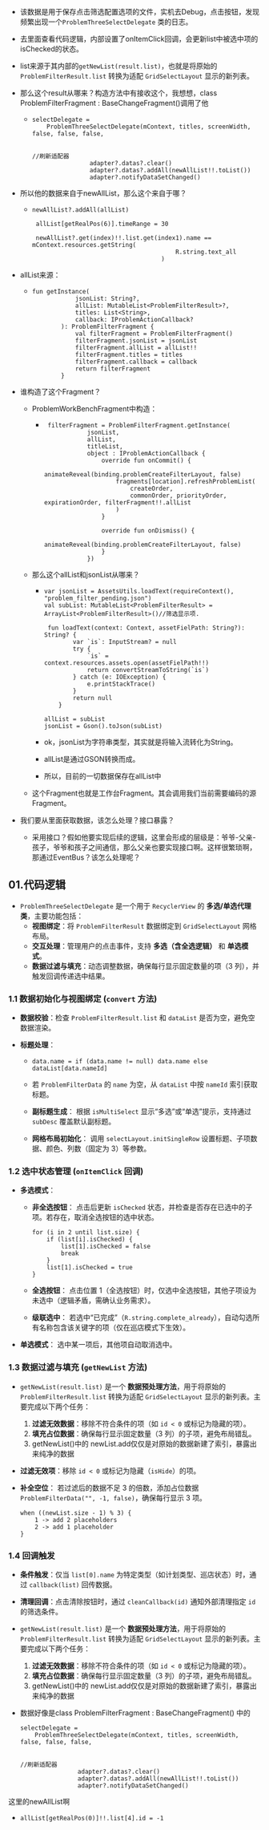 - 该数据是用于保存点击筛选配置选项的文件，实机去Debug，点击按钮，发现频繁出现一个`ProblemThreeSelectDelegate` 类的日志。

- 去里面查看代码逻辑，内部设置了onItemClick回调，会更新list中被选中项的isChecked的状态。

- list来源于其内部的`getNewList(result.list)`，也就是将原始的 `ProblemFilterResult.list` 转换为适配 `GridSelectLayout` 显示的新列表。

- 那么这个result从哪来？构造方法中有接收这个，我想想，class ProblemFilterFragment : BaseChangeFragment()调用了他

  - ```
    selectDelegate =
        ProblemThreeSelectDelegate(mContext, titles, screenWidth, false, false, false, 
    
    
    //刷新适配器
                    adapter?.datas?.clear()
                    adapter?.datas?.addAll(newAllList!!.toList())
                    adapter?.notifyDataSetChanged()
    ```

- 所以他的数据来自于newAllList，那么这个来自于哪？

  - ```
    newAllList?.addAll(allList)
    
     allList[getRealPos(6)].timeRange = 30
     
     newAllList?.get(index)!!.list.get(index1).name == mContext.resources.getString(
                                            R.string.text_all
                                        )
    ```

- allList来源：

  - ```
    fun getInstance(
                jsonList: String?,
                allList: MutableList<ProblemFilterResult>?,
                titles: List<String>,
                callback: IProblemActionCallback?
            ): ProblemFilterFragment {
                val filterFragment = ProblemFilterFragment()
                filterFragment.jsonList = jsonList
                filterFragment.allList = allList!!
                filterFragment.titles = titles
                filterFragment.callback = callback
                return filterFragment
            }
    ```

- 谁构造了这个Fragment？

  - ProblemWorkBenchFragment中构造：

    - ```
       filterFragment = ProblemFilterFragment.getInstance(
                  jsonList,
                  allList,
                  titleList,
                  object : IProblemActionCallback {
                      override fun onCommit() {
                          animateReveal(binding.problemCreateFilterLayout, false)
                          fragments[location].refreshProblemList(
                              createOrder,
                              commonOrder, priorityOrder, expirationOrder, filterFragment!!.allList
                          )
                      }
      
                      override fun onDismiss() {
                          animateReveal(binding.problemCreateFilterLayout, false)
                      }
                  })
      ```

  - 那么这个allList和jsonList从哪来？

    - ```
      var jsonList = AssetsUtils.loadText(requireContext(), "problem_filter_pending.json")
      val subList: MutableList<ProblemFilterResult> = ArrayList<ProblemFilterResult>()//筛选显示项.
      
       fun loadText(context: Context, assetFielPath: String?): String? {
              var `is`: InputStream? = null
              try {
                  `is` = context.resources.assets.open(assetFielPath!!)
                  return convertStreamToString(`is`)
              } catch (e: IOException) {
                  e.printStackTrace()
              }
              return null
          }
      
      allList = subList
      jsonList = Gson().toJson(subList)
      ```

    - ok，jsonList为字符串类型，其实就是将输入流转化为String。

    - allList是通过GSON转换而成。

    - 所以，目前的一切数据保存在allList中

  - 这个Fragment也就是工作台Fragment。其会调用我们当前需要编码的源Fragment。

- 我们要从里面获取数据，该怎么处理？接口暴露？

  - 采用接口？假如他要实现后续的逻辑，这里会形成的层级是：爷爷-父亲-孩子，爷爷和孩子之间通信，那么父亲也要实现接口啊。这样很繁琐啊，那通过EventBus？该怎么处理呢？

## 01.代码逻辑

- `ProblemThreeSelectDelegate` 是一个用于 `RecyclerView` 的 **多选/单选代理类**，主要功能包括：
  - **视图绑定**：将 `ProblemFilterResult` 数据绑定到 `GridSelectLayout` 网格布局。
  - **交互处理**：管理用户的点击事件，支持 **多选（含全选逻辑）** 和 **单选模式**。
  - **数据过滤与填充**：动态调整数据，确保每行显示固定数量的项（3 列），并触发回调传递选中结果。

### 1.1 **数据初始化与视图绑定 (`convert` 方法)**

- **数据校验**：检查 `ProblemFilterResult.list` 和 `dataList` 是否为空，避免空数据渲染。

- **标题处理**：

  - ```
    data.name = if (data.name != null) data.name else dataList[data.nameId]
    ```

  - 若 `ProblemFilterData` 的 `name` 为空，从 `dataList` 中按 `nameId` 索引获取标题。

  - **副标题生成**：
    根据 `isMultiSelect` 显示“多选”或“单选”提示，支持通过 `subDesc` 覆盖默认副标题。

  - **网格布局初始化**：
    调用 `selectLayout.initSingleRow` 设置标题、子项数据、颜色、列数（固定为 3）等参数。

### 1.2 **选中状态管理 (`onItemClick` 回调)**

- **多选模式**：

  - **非全选按钮**：
    点击后更新 `isChecked` 状态，并检查是否存在已选中的子项。若存在，取消全选按钮的选中状态。

    ```
    for (i in 2 until list.size) {
        if (list[i].isChecked) {
            list[1].isChecked = false
            break
        }
        list[1].isChecked = true
    }
    ```

  - **全选按钮**：
    点击位置 1（全选按钮）时，仅选中全选按钮，其他子项设为未选中（逻辑矛盾，需确认业务需求）。

  - **级联选中**：
    若选中“已完成”（`R.string.complete_already`），自动勾选所有名称包含该关键字的项（仅在巡店模式下生效）。

- **单选模式**：
  选中某一项后，其他项自动取消选中。

### 1.3 数据过滤与填充 (`getNewList` 方法)

- `getNewList(result.list)` 是一个 **数据预处理方法**，用于将原始的 `ProblemFilterResult.list` 转换为适配 `GridSelectLayout` 显示的新列表。主要完成以下两个任务：
  1. **过滤无效数据**：移除不符合条件的项（如 `id < 0` 或标记为隐藏的项）。
  2. **填充占位数据**：确保每行显示固定数量（3 列）的子项，避免布局错乱。
  3. getNewList()中的 newList.add仅仅是对原始的数据新建了索引，暴露出来纯净的数据



- **过滤无效项**：移除 `id < 0` 或标记为隐藏（`isHide`）的项。

- **补全空位**：
  若过滤后的数据不足 3 的倍数，添加占位数据 `ProblemFilterData("", -1, false)`，确保每行显示 3 项。

  ```
  when ((newList.size - 1) % 3) {
      1 -> add 2 placeholders
      2 -> add 1 placeholder
  }
  ```

### 1.4 回调触发

- **条件触发**：仅当 `list[0].name` 为特定类型（如计划类型、巡店状态）时，通过 `callback(list)` 回传数据。
- **清理回调**：点击清除按钮时，通过 `cleanCallback(id)` 通知外部清理指定 `id` 的筛选条件。







- `getNewList(result.list)` 是一个 **数据预处理方法**，用于将原始的 `ProblemFilterResult.list` 转换为适配 `GridSelectLayout` 显示的新列表。主要完成以下两个任务：
  1. **过滤无效数据**：移除不符合条件的项（如 `id < 0` 或标记为隐藏的项）。
  2. **填充占位数据**：确保每行显示固定数量（3 列）的子项，避免布局错乱。
  3. getNewList()中的 newList.add仅仅是对原始的数据新建了索引，暴露出来纯净的数据





- 数据好像是class ProblemFilterFragment : BaseChangeFragment() 中的

  ```
  selectDelegate =
      ProblemThreeSelectDelegate(mContext, titles, screenWidth, false, false, false, 
  
  
  //刷新适配器
                  adapter?.datas?.clear()
                  adapter?.datas?.addAll(newAllList!!.toList())
                  adapter?.notifyDataSetChanged()
  ```

这里的newAllList啊

- ```
  allList[getRealPos(0)]!!.list[4].id = -1
  ```
